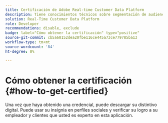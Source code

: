```yaml
---
title: Certificación de Adobe Real-time Customer Data Platform
description: Tiene conocimientos técnicos sobre segmentación de audiencia, exportaciones de destino y activación en tiempo real para perfiles unificados que se adhieren a las regulaciones de datos y privacidad, plataformas de datos del cliente (CDP) y conocimientos de Adobe Experience Platform.
solution: Real-Time Customer Data Platform
role: Developer
recommendations: disable, exclude
badge: label="Cómo obtener la certificación" type="positive"
source-git-commit: cb5a60152dea20fbe116ce445a73ce779785ba13
workflow-type: tm+mt
source-wordcount: '84'
ht-degree: 0%

---
```


# Cómo obtener la certificación {#how-to-get-certified}

Una vez que haya obtenido una credencial, puede descargar su distintivo digital. Puede usar su insignia en perfiles sociales y verificar su logro a su empleador y clientes que usted es experto en esta aplicación.
